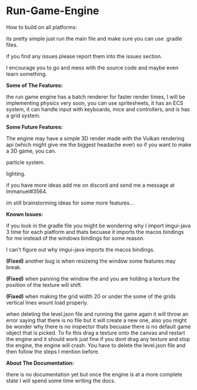 # Run-Game-Engine

How to build on all platforms:

its pretty simple just run the main file and make sure you can use .gradle files. 

if you find any issues please report them into the issues section.

I encourage you to go and mess with the source code and maybe even learn something.

**Some of The Features:**

the run game engine has a batch renderer for faster render times,
I will be implementing physics very soon,
you can use spritesheets,
it has an ECS system,
it can handle input with keyboards, mice and controllers,
and is has a grid system.


**Some Future Features:**

The engine may have a simple 3D render made with the Vulkan rendering api (which might give me the biggest headache ever) so if you want to make a 3D game, you can.

particle system.

lighting.

if you have more ideas add me on discord and send me a message at Immanuel#3564.

im still brainstorming ideas for some more features...

**Known Issues:**

if you look in the gradle file you might be wondering why I import imgui-java 3 time for each platform and thats becuase it imports the macos bindings for me instead of the windows bindings for some reason.

I can't figure out why imgui-java imports the macos bindings.

**(Fixed)** another bug is when resizeing the window some features may break.

**(Fixed)** when panning the window the and you are holding a texture the position of the texture will shift.

**(Fixed)** when making the grid width 20 or under the some of the grids vertical lines wount load properly.

when deleting the level.json file and running the game again it will throw an error saying that there is no file but it will create a new one, also you might be wonder why there is no inspector thats becuase there is no default game object that is picked. To fix this drag a texture onto the canvas and restart the engine and it should work just fine if you dont drag any texture and stop the engine, the engine will crash. You have to delete the level.json file and then follow the steps I mention before. 

**About The Documentation:**

there is no documentation yet but once the engine is at a more complete state I will spend some time writing the docs.



